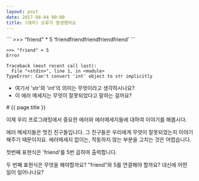 ```yaml
---
layout: post
date: 2017-08-04 00:00
title: (에러) 오류가 발생했어요
---
```


<div id="ppt" markdown="1">
```
>>> "friend" * 5
‘friendfriendfriendfriendfriend’
```

```
>>> "friend" + 5
Error
```

```
Traceback (most recent call last):
  File "<stdin>", line 1, in <module>
TypeError: Can't convert 'int' object to str implicitly
```
* 여기서 'str'와 'int'의 의미는 무엇이라고 생각하시나요?
* 이 에러 메세지는 무엇이 잘못되었다고 말하는 걸까요?

</div>

<div id="desc" markdown="1">
# {{ page.title }}

이제 우리 프로그래밍에서 중요한 에러와 에러메세지들에 대하여 이야기를 해봅시다.

에러 메세지들은 멋진 친구들입니다. 그 친구들은 우리에게 무엇이 잘못되었는지 이야기해주기 때문이지요. 에러메세지 없이는, 작동하지 않는 부분을 고치는 것은 어렵습니다.

첫번째 표현식은 'friend'를 5번 곱하여 출력합니다.

두 번째 표현식은 무엇을 해야할까요? "friend"와 5를 연결해야 할까요? 대신에 어떤 일이 일어나나요?
</div>
